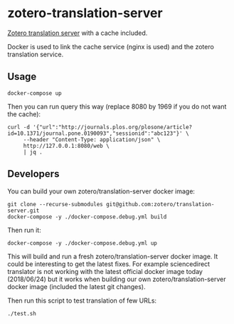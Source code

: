 # zotero-translation-server

[Zotero translation server](https://github.com/zotero/translation-server) with a cache included.

Docker is used to link the cache service (nginx is used) and the zotero translation service.

## Usage

```shell
docker-compose up
```

Then you can run query this way (replace 8080 by 1969 if you do not want the cache):

```shell
curl -d '{"url":"http://journals.plos.org/plosone/article?id=10.1371/journal.pone.0190093","sessionid":"abc123"}' \
     --header "Content-Type: application/json" \
     http://127.0.0.1:8080/web \
     | jq .
```

## Developers

You can build your own zotero/translation-server docker image:

```shell
git clone --recurse-submodules git@github.com:zotero/translation-server.git
docker-compose -y ./docker-compose.debug.yml build
```

Then run it:

```shell
docker-compose -y ./docker-compose.debug.yml up
```

This will build and run a fresh zotero/translation-server docker image. It could be interesting to get the latest fixes. For example sciencedirect translator is not working with the latest official docker image today (2018/06/24) but it works when building our own zotero/translation-server docker image (included the latest git changes).

Then run this script to test translation of few URLs:

```shell
./test.sh
```
